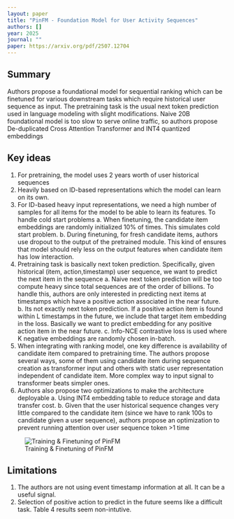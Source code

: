 ```yaml
---
layout: paper
title: "PinFM - Foundation Model for User Activity Sequences"
authors: []
year: 2025
journal: ""
paper: https://arxiv.org/pdf/2507.12704
---
```


## Summary

Authors propose a foundational model for sequential ranking which can be finetuned for various downstream tasks which require historical user sequence as input. The pretraining task is the usual next token prediction used in language modeling with slight modifications. Naive 20B foundational model is too slow to serve online traffic, so authors propose De-duplicated Cross Attention Transformer and INT4 quantized embeddings

## Key ideas

1. For pretraining, the model uses 2 years worth of user historical sequences
2. Heavily based on ID-based representations which the model can learn on its own.
3. For ID-based heavy input representations, we need a high number of samples for all items for the model to be able to learn its features. To handle cold start problems
    a. When finetuning, the candidate item embeddings are randomly initialized 10% of times. This simulates cold start problem.
    b. During finetuning, for fresh candidate items, authors use dropout to the output of the pretrained module. This kind of ensures that model should rely less on the output features when candidate item has low interaction.
4. Pretraining task is basically next token prediction. Specifically, given historical (item, action,timestamp) user sequence, we want to predict the next item in the sequence
    a. Naive next token prediction will be too compute heavy since total sequences are of the order of billions. To handle this, authors are only interested in predicting next items at timestamps which have a positive action associated in the near future.
    b. Its not exactly next token prediction. If a positive action item is found within L timestamps in the future, we include that target item embedding in the loss. Basically we want to predict embedding for any positive action item in the near future.
    c. Info-NCE contrastive loss is used where K negative embeddings are randomly chosen in-batch.
5. When integrating with ranking model, one key difference is availability of candidate item compared to pretraining time. The authors propose several ways, some of them using candidate item during sequence creation as transformer input and others with static user representation independent of candidate item. More complex way to input signal to transformer beats simpler ones.
6. Authors also propose two optimizations to make the architecture deployable
    a. Using INT4 embedding table to reduce storage and data transfer cost.
    b. Given that the user historical sequence changes very little compared to the candidate item (since we have to rank 100s to candidate given a user sequence), authors propose an optimization to prevent running attention over user sequence token >1 time

<figure class="image-container">
    <img src="{{ '/assets/images/pinfm.png' | relative_url }}" alt="Training & Finetuning of PinFM" class="paper-image">
    <figcaption class="image-caption">Training & Finetuning of PinFM</figcaption>
</figure>

## Limitations

1. The authors are not using event timestamp information at all. It can be a useful signal.
2. Selection of positive action to predict in the future seems like a difficult task. Table 4 results seem non-intutive.